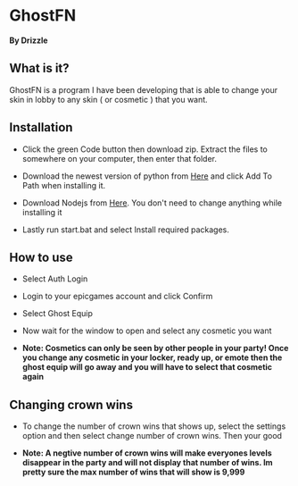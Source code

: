 # **GhostFN**

**By Drizzle**
## What is it?
GhostFN is a program I have been developing that is able to change your skin in lobby to any skin ( or cosmetic ) that you want.

## Installation

* Click the green Code button then download zip. Extract the files to somewhere on your computer, then enter that folder.

* Download the newest version of python from [Here](https://www.python.org/downloads/) and click Add To Path when installing it.

* Download Nodejs from [Here](https://nodejs.org/en/download). You don't need to change anything while installing it

* Lastly run start.bat and select Install required packages.



## How to use

* Select Auth Login

* Login to your epicgames account and click Confirm

* Select Ghost Equip

* Now wait for the window to open and select any cosmetic you want

* **Note: Cosmetics can only be seen by other people in your party! Once you change any cosmetic in your locker, ready up, or emote then the ghost equip will go away and you will have to select that cosmetic again**

## Changing crown wins

* To change the number of crown wins that shows up, select the settings option and then select change number of crown wins. Then your good

* **Note: A negtive number of crown wins will make everyones levels disappear in the party and will not display that number of wins. Im pretty sure the max number of wins that will show is 9,999**
